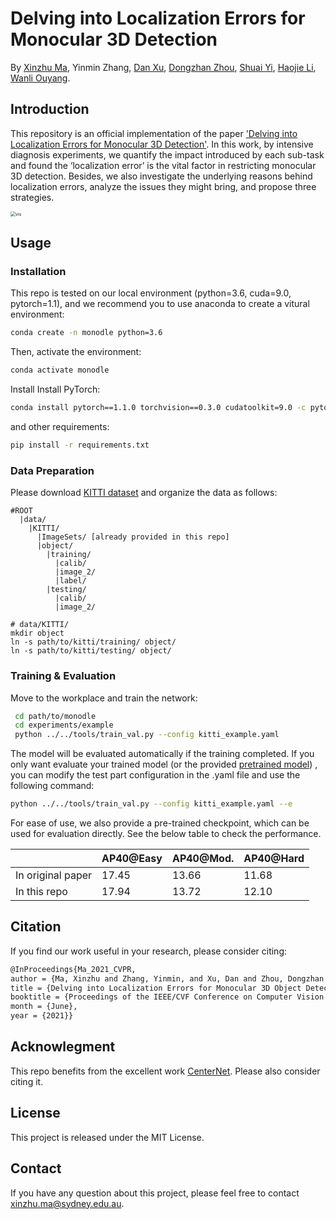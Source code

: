 # Delving into Localization Errors for Monocular 3D Detection

By [Xinzhu Ma](https://scholar.google.com/citations?user=8PuKa_8AAAAJ), Yinmin Zhang, [Dan Xu](https://www.danxurgb.net/), [Dongzhan Zhou](https://scholar.google.com/citations?user=Ox6SxpoAAAAJ), [Shuai Yi](https://scholar.google.com/citations?user=afbbNmwAAAAJ), [Haojie Li](https://scholar.google.com/citations?user=pMnlgVMAAAAJ), [Wanli Ouyang](https://wlouyang.github.io/).


## Introduction

This repository is an official implementation of the paper ['Delving into Localization Errors for Monocular 3D Detection'](https://arxiv.org/abs/2103.16237). In this work, by intensive diagnosis experiments, we quantify the impact introduced by each sub-task and found the ‘localization error’ is the vital factor in restricting monocular 3D detection. Besides, we also investigate the underlying reasons behind localization errors, analyze the issues they might bring, and propose three strategies. 

<img src="resources/example.jpg" alt="vis" style="zoom:50%;" />




## Usage

### Installation
This repo is tested on our local environment (python=3.6, cuda=9.0, pytorch=1.1), and we recommend you to use anaconda to create a vitural environment:

```bash
conda create -n monodle python=3.6
```
Then, activate the environment:
```bash
conda activate monodle
```

Install  Install PyTorch:

```bash
conda install pytorch==1.1.0 torchvision==0.3.0 cudatoolkit=9.0 -c pytorch
```

and other  requirements:
```bash
pip install -r requirements.txt
```

### Data Preparation
Please download [KITTI dataset](http://www.cvlibs.net/datasets/kitti/eval_object.php?obj_benchmark=3d) and organize the data as follows:

```
#ROOT
  |data/
    |KITTI/
      |ImageSets/ [already provided in this repo]
      |object/			
        |training/
          |calib/
          |image_2/
          |label/
        |testing/
          |calib/
          |image_2/
```
```
# data/KITTI/
mkdir object
ln -s path/to/kitti/training/ object/
ln -s path/to/kitti/testing/ object/
```
### Training & Evaluation

Move to the workplace and train the network:

```sh
 cd path/to/monodle
 cd experiments/example
 python ../../tools/train_val.py --config kitti_example.yaml
```
The model will be evaluated automatically if the training completed. If you only want evaluate your trained model (or the provided [pretrained model](https://drive.google.com/file/d/1jaGdvu_XFn5woX0eJ5I2R6wIcBLVMJV6/view?usp=sharing)) , you can modify the test part configuration in the .yaml file and use the following command:

```sh
python ../../tools/train_val.py --config kitti_example.yaml --e
```

For ease of use, we also provide a pre-trained checkpoint, which can be used for evaluation directly. See the below table to check the performance.

|                   | AP40@Easy | AP40@Mod. | AP40@Hard |
| ----------------- | --------- | --------- | --------- |
| In original paper | 17.45     | 13.66     | 11.68     |
| In this repo      | 17.94     | 13.72     | 12.10     |

## Citation

If you find our work useful in your research, please consider citing:

```latex
@InProceedings{Ma_2021_CVPR,
author = {Ma, Xinzhu and Zhang, Yinmin, and Xu, Dan and Zhou, Dongzhan and Yi, Shuai and Li, Haojie and Ouyang, Wanli},
title = {Delving into Localization Errors for Monocular 3D Object Detection},
booktitle = {Proceedings of the IEEE/CVF Conference on Computer Vision and Pattern Recognition (CVPR)},
month = {June},
year = {2021}}
```

## Acknowlegment

This repo benefits from the excellent work [CenterNet](https://github.com/xingyizhou/CenterNet). Please also consider citing it.

## License

This project is released under the MIT License.

## Contact

If you have any question about this project, please feel free to contact xinzhu.ma@sydney.edu.au.
